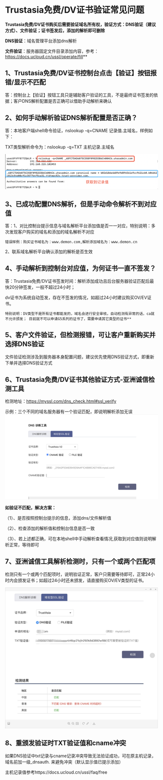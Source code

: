 

# **Trustasia免费/DV证书验证常见问题**

**Trustasia免费/DV证书购买后需要验证域名所有权，验证方式：DNS验证（建议方式）、文件验证；证书签发后，添加的解析即可删除**


**DNS验证**：域名管理平台添加dns解析

**文件验证**：服务器固定文件目录添加内容，参考：https://docs.ucloud.cn/ussl/operate/fill**

## 1、Trustasia免费/DV证书控制台点击【验证】按钮报错/显示不匹配

答：控制台上【验证】按钮工具只是辅助客户验证的工具，不是最终证书签发的依据；客户DNS解析配置是否正确可以借助手动解析来确认

## 2、如何手动解析验证DNS解析配置是否正确？

答：本地客户端shell命令验证，nslookup -q=CNAME 记录值.主域名，样例如下：


TXT类型解析命令为：nslookup -q=TXT 主机记录.主域名
    
![](/images/procedure/cname手动解析验证.png)


## 3、已成功配置DNS解析，但是手动命令解析不到对应值

答：1、对比控制台提示信息与域名解析平台添加值是否一一对应，特别说明：多次发现客户购买的域名和添加的域名解析不对应

    错误样例：购买证书域名为：www.demon.com,解析添加域名为：www.demon.cn
  
  2、联系域名解析平台确认添加的解析是否生效
  
## 4、手动解析到控制台对应值，为何证书一直不签发？

 答：Trustasia免费/DV证书签发时间：解析添加成功且后台服务器验证匹配后最快20分钟签发，一般不超过24小时；
 
   dv证书为系统自动签发，存在不签发的情况，如超过24小时建议购买OV/EV证书。

    特别说明：DV类型不是所有证书都能发的，域名会进行安全审核，自动检测有异常的话，ca就不允许颁发； 目前就不可以申请G5系列的证书了，需要申请其它类型的证书**

## 5、客户文件验证，但检测报错，可让客户重新购买并选择DNS验证

 文件验证检测涉及到服务器本身配置问题，建议优先使用DNS验证方式，即重新下单并选择DNS验证方式

## 6、Trustasia免费/DV证书其他验证方式-亚洲诚信检测工具


检测地址：<https://myssl.com/dns_check.html#ssl_verify>

示例：三个不同的域名服务器有一个验证匹配，即说明解析添加无误 
![](/images/procedure/亚数CNAME.png) 

**如验证不匹配，解决方案：**

（1）、是否按照控制台提示的信息，添加dns/文件解析值

（2）、检查添加的解析值和控制台信息是否一致

（3）、若上述都正确，可在本地shell中手动解析查看情况,获取到对应值则说明解析正常，等待即可


## 7、亚洲诚信工具解析检测时，只有一个或两个匹配项

检测只有一个或两个匹配项时，说明验证正常，客户只需要等待即可，正常24小时内会颁发证书；如超过24小时还未颁发，请直接购买OV/EV类型的证书。

![](/images/faq/只有一个匹配项.png)

## 8、重颁发验证时TXT验证值和cname冲突

如果DNS验证中txt记录与cname记录冲突导致无法验证成功，可在原主机记录， 域名前加一级\_dnsauth. 来避免冲突（默认显示值已提示添加）

主机记录值参考https://docs.ucloud.cn/ussl/faq/free


